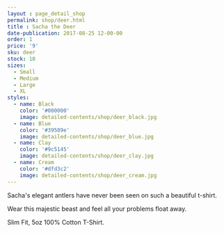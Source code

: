 ```yaml
---
layout : page_detail_shop
permalink: shop/deer.html
title : Sacha the Deer
date-publication: 2017-08-25 12-00-00
order: 1
price: '9'
sku: deer
stock: 10
sizes:
  - Small
  - Medium
  - Large
  - XL
styles:
  - name: Black
    color: '#000000'
    image: detailed-contents/shop/deer_black.jpg
  - name: Blue
    color: '#39589e'
    image: detailed-contents/shop/deer_blue.jpg
  - name: Clay
    color: '#9c5145'
    image: detailed-contents/shop/deer_clay.jpg
  - name: Cream
    color: '#dfd3c2'
    image: detailed-contents/shop/deer_cream.jpg
---
```


Sacha's elegant antlers have never been seen on such a beautiful t-shirt. 

Wear this majestic beast and feel all your problems float away.

Slim Fit, 5oz 100% Cotton T-Shirt.
